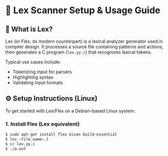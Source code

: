 # 🚀 Lex Scanner Setup & Usage Guide

## 📘 What is Lex?

Lex (or Flex, its modern counterpart) is a lexical analyzer generator used in compiler design. It processes a source file containing patterns and actions, then generates a C program (`lex.yy.c`) that recognizes lexical tokens.

Typical use cases include:
- Tokenizing input for parsers
- Highlighting syntax
- Validating input formats

## ⚙️ Setup Instructions (Linux)

To get started with Lex/Flex on a Debian-based Linux system:

### 1. Install Flex (Lex equivalent)
```bash
$ sudo apt-get install flex bison build-essential
$ lex <file_name>.l
$ cc lex.yy.c
$ ./a.out
```
